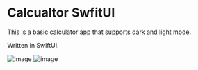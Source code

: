 # Calcualtor SwfitUI

This is a basic calculator app that supports dark and light mode. 

Written in SwiftUI. 



![image](https://github.com/freeze1131/Calculator/assets/84195122/4aeb59de-80ba-4a20-ac60-ecf01aaf5d23)  ![image](https://github.com/freeze1131/Calculator/assets/84195122/df98988c-5df5-478b-8162-824f3d9bc016)









